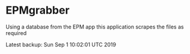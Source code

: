 # EPMgrabber
Using a database from the EPM app this application scrapes the files as required


Latest backup: Sun Sep 1 10:02:01 UTC 2019
